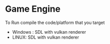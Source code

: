 # Game Engine

To Run compile the code/platform that you target

- Windows : SDL with vulkan renderer
- LINUX: SDL with vulkan renderer
